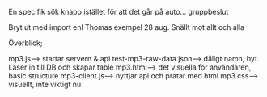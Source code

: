 En specifik sök knapp istället för att det går på auto... gruppbeslut

Bryt ut med import enl Thomas exempel 28 aug. Snällt mot allt och alla

Överblick;

mp3.js--> startar servern & api
test-mp3-raw-data.json--> dåligt namn, byt. Läser in till  DB och skapar table
mp3.html--> det visuella för användaren, basic structure
mp3-client.js--> nyttjar api och pratar med html
mp3.css--> visuellt, inte viktigt nu